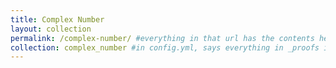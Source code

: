 ```yaml
---
title: Complex Number
layout: collection
permalink: /complex-number/ #everything in that url has the contents here
collection: complex_number #in config.yml, says everything in _proofs is in collection called proofs
---
```

 